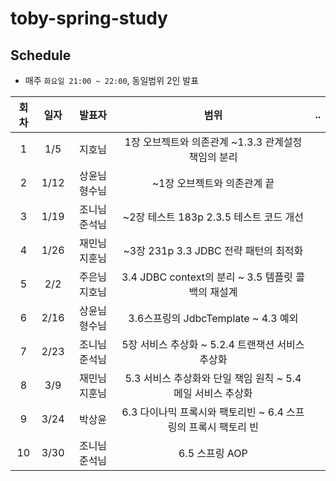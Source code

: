# toby-spring-study


## Schedule
- 매주 `화요일 21:00 ~ 22:00`, 동일범위 2인 발표

|회차|일자|발표자|범위|..|
| :---: | :---: | :---: | :---: | :---: | 
|1|1/5|지호님|1장 오브젝트와 의존관계 ~1.3.3 관계설정 책임의 분리|
|2|1/12|상윤님  형수님|~1장 오브젝트와 의존관계 끝|
|3|1/19|조니님  준석님|~2장 테스트 183p 2.3.5 테스트 코드 개선|
|4|1/26|재민님  지훈님|~3장 231p 3.3 JDBC 전략 패턴의 최적화|
|5|2/2|주은님  지호님|3.4 JDBC context의 분리 ~ 3.5 템플릿 콜백의 재설계|
|6|2/16|상윤님  형수님|3.6스프링의 JdbcTemplate ~ 4.3 예외 |
|7|2/23|조니님  준석님|5장 서비스 추상화 ~ 5.2.4 트랜잭션 서비스 추상화 |
|8|3/9|재민님  지훈님|5.3 서비스 추상화와 단일 책임 원칙 ~ 5.4 메일 서비스 추상화 |
|9|3/24|박상윤 | 6.3 다이나믹 프록시와 팩토리빈 ~  6.4 스프링의 프록시 팩토리 빈 |
|10|3/30|조니님 준석님|6.5 스프링 AOP|
